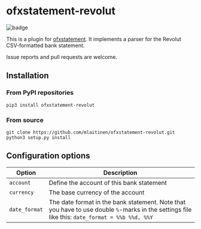 # ofxstatement-revolut

![badge](https://github.com/mlaitinen/ofxstatement-revolut/actions/workflows/python-app.yml/badge.svg)


This is a plugin for [ofxstatement](https://github.com/kedder/ofxstatement). It implements
a parser for the Revolut CSV-formatted bank statement.

Issue reports and pull requests are welcome.

## Installation

### From PyPI repositories
```
pip3 install ofxstatement-revolut
```

### From source
```
git clone https://github.com/mlaitinen/ofxstatement-revolut.git
python3 setup.py install
```

## Configuration options

| Option        | Description                                                                                                                                    |
|---------------|------------------------------------------------------------------------------------------------------------------------------------------------|
| `account`     | Define the account of this bank statement                                                                                                      |
| `currency`    | The base currency of the account                                                                                                               |
| `date_format` | The date format in the bank statement. Note that you have to use double `%`-marks in the settings file like this: `date_format = %%b %%d, %%Y` |
